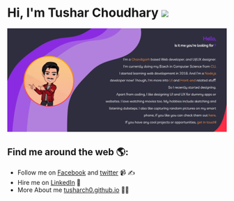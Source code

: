 # Hi, I'm Tushar Choudhary <img src="https://user-images.githubusercontent.com/5679180/79618120-0daffb80-80be-11ea-819e-d2b0fa904d07.gif" width="27px">

<img src="https://github.com/tusharch0/tusharch0/blob/master/intro.jpg" alt="Tushar Choudhary">

## Find me around the web 🌎:
- Follow me on <a href="https://www.facebook.com/tusharch0">Facebook</a> and <a href="https://twitter.com/tusharch0">twitter</a> 📹 ✍
- Hire me on <a href="https://www.linkedin.com/in/tusharch0/">LinkedIn</a> 💼
- More About me <a href="http://tusharch0.github.io">tusharch0.github.io</a> 👨‍💻